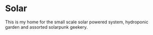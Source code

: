 # Solar

This is my home for the small scale solar powered system, hydroponic garden and assorted solarpunk geekery. 
